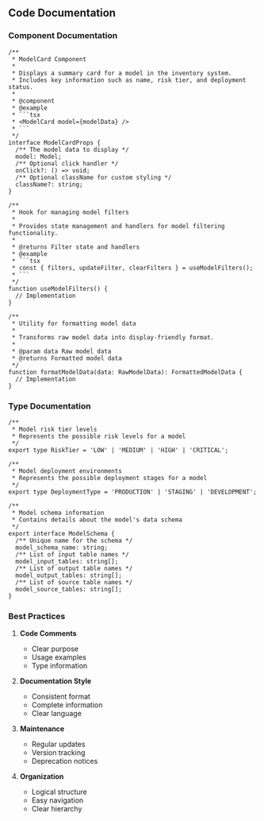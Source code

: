 ## Code Documentation

### Component Documentation

```tsx
/**
 * ModelCard Component
 * 
 * Displays a summary card for a model in the inventory system.
 * Includes key information such as name, risk tier, and deployment status.
 * 
 * @component
 * @example
 * ```tsx
 * <ModelCard model={modelData} />
 * ```
 */
interface ModelCardProps {
  /** The model data to display */
  model: Model;
  /** Optional click handler */
  onClick?: () => void;
  /** Optional className for custom styling */
  className?: string;
}

/**
 * Hook for managing model filters
 * 
 * Provides state management and handlers for model filtering functionality.
 * 
 * @returns Filter state and handlers
 * @example
 * ```tsx
 * const { filters, updateFilter, clearFilters } = useModelFilters();
 * ```
 */
function useModelFilters() {
  // Implementation
}

/**
 * Utility for formatting model data
 * 
 * Transforms raw model data into display-friendly format.
 * 
 * @param data Raw model data
 * @returns Formatted model data
 */
function formatModelData(data: RawModelData): FormattedModelData {
  // Implementation
}
```

### Type Documentation

```tsx
/**
 * Model risk tier levels
 * Represents the possible risk levels for a model
 */
export type RiskTier = 'LOW' | 'MEDIUM' | 'HIGH' | 'CRITICAL';

/**
 * Model deployment environments
 * Represents the possible deployment stages for a model
 */
export type DeploymentType = 'PRODUCTION' | 'STAGING' | 'DEVELOPMENT';

/**
 * Model schema information
 * Contains details about the model's data schema
 */
export interface ModelSchema {
  /** Unique name for the schema */
  model_schema_name: string;
  /** List of input table names */
  model_input_tables: string[];
  /** List of output table names */
  model_output_tables: string[];
  /** List of source table names */
  model_source_tables: string[];
}
```

### Best Practices

1. **Code Comments**
   - Clear purpose
   - Usage examples
   - Type information

2. **Documentation Style**
   - Consistent format
   - Complete information
   - Clear language

3. **Maintenance**
   - Regular updates
   - Version tracking
   - Deprecation notices

4. **Organization**
   - Logical structure
   - Easy navigation
   - Clear hierarchy
